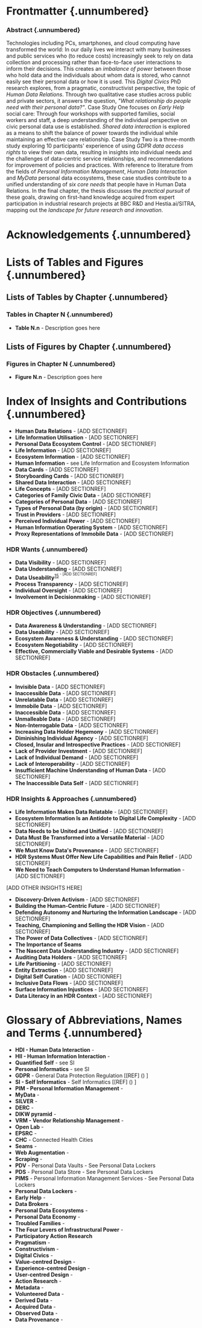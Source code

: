 Frontmatter {.unnumbered}
===========

### Abstract {.unnumbered}

Technologies including PCs, smartphones, and cloud computing have transformed the world: In our daily lives we interact with many businesses and public services who (to reduce costs) increasingly seek to rely on data collection and processing rather than face-to-face user interactions to inform their decisions. This creates an _imbalance of power_ between those who hold data and the individuals about whom data is stored, who cannot easily see their personal data or how it is used. This _Digital Civics_ PhD research explores, from a pragmatic, constructivist perspective, the topic of _Human Data Relations_. Through two qualitative case studies across public and private sectors, it answers the question, _"What relationship do people need with their personal data?"_. Case Study One focuses on _Early Help_ social care: Through four workshops with supported families, social workers and staff, a deep understanding of the individual perspective on civic personal data use is established. _Shared data interaction_ is explored as a means to shift the balance of power towards the individual while maintaining an effective care relationship. Case Study Two is a three-month study exploring 10 participants' experience of using _GDPR data access rights_ to view their own data, resulting in insights into individual needs and the challenges of data-centric service relationships, and recommendations for improvement of policies and practices. With reference to literature from the fields of _Personal Information Management_, _Human Data Interaction_ and _MyData_ personal data ecosystems, these case studies contribute to a unified understanding of _six core needs_ that people have in Human Data Relations. In the final chapter, the thesis discusses the _practical pursuit_ of these goals, drawing on first-hand knowledge acquired from expert participation in industrial research projects at BBC R&D and Hestia.ai/SITRA, mapping out the _landscape for future research and innovation_.

Acknowledgements {.unnumbered}
==============================

Lists of Tables and Figures {.unnumbered}
==========================

Lists of Tables by Chapter {.unnumbered}
--------------------------

### Tables in Chapter N {.unnumbered}

* **Table N.n** - Description goes here

Lists of Figures by Chapter {.unnumbered}
---------------------------

### Figures in Chapter N {.unnumbered}

* **Figure N.n** - Description goes here

Index of Insights and Contributions {.unnumbered}
===================================

* **Human Data Relations** - [ADD SECTIONREF]
* **Life Information Utilisation** - [ADD SECTIONREF]
* **Personal Data Ecosystem Control** - [ADD SECTIONREF]
* **Life Information** - [ADD SECTIONREF]
* **Ecosystem Information** - [ADD SECTIONREF]
* **Human Information** - see Life Information and Ecosystem Information
* **Data Cards** - [ADD SECTIONREF]
* **Storyboarding Cards** - [ADD SECTIONREF]
* **Shared Data Interaction** - [ADD SECTIONREF]
* **Life Concepts** - [ADD SECTIONREF]
* **Categories of Family Civic Data** - [ADD SECTIONREF]
* **Categories of Personal Data** - [ADD SECTIONREF]
* **Types of Personal Data (by origin)** - [ADD SECTIONREF]
* **Trust in Providers** - [ADD SECTIONREF]
* **Perceived Individual Power** - [ADD SECTIONREF]
* **Human Information Operating System** - [ADD SECTIONREF]
* **Proxy Representations of Immobile Data** - [ADD SECTIONREF]

### HDR Wants {.unnumbered}

* **Data Visibility** - [ADD SECTIONREF]
* **Data Understanding** - [ADD SECTIONREF]
* **Data Useability**<sup>[15](#fn15)<sup> - [ADD SECTIONREF]
* **Process Transparency** - [ADD SECTIONREF]
* **Individual Oversight** - [ADD SECTIONREF]
* **Involvement in Decisionmaking** - [ADD SECTIONREF]

### HDR Objectives {.unnumbered}

* **Data Awareness & Understanding** - [ADD SECTIONREF]
* **Data Useability** - [ADD SECTIONREF]
* **Ecosystem Awareness & Understanding** - [ADD SECTIONREF]
* **Ecosystem Negotiability** - [ADD SECTIONREF]
* **Effective, Commercially Viable and Desirable Systems** - [ADD SECTIONREF]

### HDR Obstacles {.unnumbered}

* **Invisible Data** - [ADD SECTIONREF]
* **Inaccessible Data** - [ADD SECTIONREF]
* **Unrelatable Data** - [ADD SECTIONREF]
* **Immobile Data** - [ADD SECTIONREF]
* **Inaccessible Data** - [ADD SECTIONREF]
* **Unmalleable Data** - [ADD SECTIONREF]
* **Non-Interrogable Data** - [ADD SECTIONREF]
* **Increasing Data Holder Hegemony** - [ADD SECTIONREF]
* **Diminishing Individual Agency** - [ADD SECTIONREF]
* **Closed, Insular and Introspective Practices** - [ADD SECTIONREF]
* **Lack of Provider Investment** - [ADD SECTIONREF]
* **Lack of Individual Demand** - [ADD SECTIONREF]
* **Lack of Interoperability** - [ADD SECTIONREF]
* **Insufficient Machine Understanding of Human Data** - [ADD SECTIONREF]
* **The Inaccessible Data Self** - [ADD SECTIONREF]

### HDR Insights & Approaches {.unnumbered}

* **Life Information Makes Data Relatable** - [ADD SECTIONREF]
* **Ecosystem Information Is an Antidote to Digital Life Complexity** - [ADD SECTIONREF]
* **Data Needs to be United and Unified** - [ADD SECTIONREF]
* **Data Must Be Transformed into a Versatile Material** - [ADD SECTIONREF]
* **We Must Know Data's Provenance** - [ADD SECTIONREF]
* **HDR Systems Must Offer New Life Capabilities and Pain Relief** - [ADD SECTIONREF]
* **We Need to Teach Computers to Understand Human Information** - [ADD SECTIONREF]

[ADD OTHER INSIGHTS HERE]

* **Discovery-Driven Activism** - [ADD SECTIONREF]
* **Building the Human-Centric Future** - [ADD SECTIONREF]
* **Defending Autonomy and Nurturing the Information Landscape** - [ADD SECTIONREF]
* **Teaching, Championing and Selling the HDR Vision** - [ADD SECTIONREF]
* **The Power of Data Collectives** - [ADD SECTIONREF]
* **The Importance of Seams**
* **The Nascent Data Understanding Industry** - [ADD SECTIONREF]
* **Auditing Data Holders** - [ADD SECTIONREF]
* **Life Partitioning** - [ADD SECTIONREF]
* **Entity Extraction** - [ADD SECTIONREF]
* **Digital Self Curation** - [ADD SECTIONREF]
* **Inclusive Data Flows** - [ADD SECTIONREF]
* **Surface Information Injustices** - [ADD SECTIONREF]
* **Data Literacy in an HDR Context** - [ADD SECTIONREF]

Glossary of Abbreviations, Names and Terms {.unnumbered}
==========================================

* **HDI - Human Data Interaction** -
* **HII - Human Information Interaction** -
* **Quantified Self** - see SI
* **Personal Informatics** - see SI
* **GDPR** - General Data Protection Regulation [[REF] () ]
* **SI - Self Informatics** - Self Informatics [[REF] () ]
* **PIM - Personal Information Management** -
* **MyData** -
* **SILVER** -
* **DERC** -
* **DIKW pyramid** -
* **VRM - Vendor Relationship Management** -
* **Open Lab** -
* **EPSRC** -
* **CHC** - Connected Health Cities
* **Seams** -
* **Web Augmentation** -
* **Scraping** -
* **PDV** - Personal Data Vaults - See Personal Data Lockers
* **PDS** - Personal Data Store - See Personal Data Lockers
* **PIMS** - Personal Information Management Services - See Personal Data Lockers
* **Personal Data Lockers** -
* **Early Help** -
* **Data Brokers** -
* **Personal Data Ecosystems** -
* **Personal Data Economy** -
* **Troubled Families** -
* **The Four Levers of Infrastructural Power** -
* **Participatory Action Research**
* **Pragmatism** -
* **Constructivism** -
* **Digital Civics** -
* **Value-centred Design** -
* **Experience-centred Design** -
* **User-centred Design** -
* **Action Research** - 
* **Metadata** -
* **Volunteered Data** -
* **Derived Data** -
* **Acquired Data** -
* **Observed Data** -
* **Data Provenance** -
